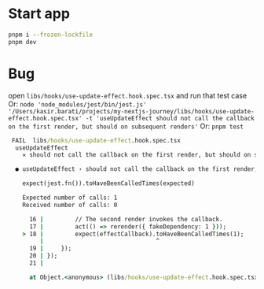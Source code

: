 # Start app

```cmd
pnpm i --frozen-lockfile
pnpm dev
```

# Bug

open `libs/hooks/use-update-effect.hook.spec.tsx` and run that test case
Or: `node 'node_modules/jest/bin/jest.js' '/Users/kasir.barati/projects/my-nextjs-journey/libs/hooks/use-update-effect.hook.spec.tsx' -t 'useUpdateEffect should not call the callback on the first render, but should on subsequent renders'`
Or: `pnpm test`

```cmd
 FAIL  libs/hooks/use-update-effect.hook.spec.tsx
  useUpdateEffect
    ✕ should not call the callback on the first render, but should on subsequent renders (8 ms)

  ● useUpdateEffect › should not call the callback on the first render, but should on subsequent renders

    expect(jest.fn()).toHaveBeenCalledTimes(expected)

    Expected number of calls: 1
    Received number of calls: 0

      16 |         // The second render invokes the callback.
      17 |         act(() => rerender({ fakeDependency: 1 }));
    > 18 |         expect(effectCallback).toHaveBeenCalledTimes(1);
         |                                ^
      19 |     });
      20 | });
      21 |

      at Object.<anonymous> (libs/hooks/use-update-effect.hook.spec.tsx:18:32)
```
